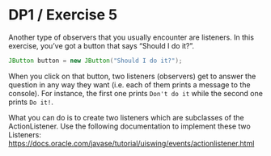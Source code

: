 # DP1 / Exercise 5
Another type of observers that you usually encounter are listeners. In this exercise, you’ve got a button that says “Should I do it?”.
 
 ```java
JButton button = new JButton("Should I do it?");
```

When you click on that button, two listeners (observers) get to answer the question in any way they want (i.e. each of them prints a message to the console). For instance, the first one prints `Don't do it` while the second one prints `Do it!`.

What you can do is to create two listeners which are subclasses of the ActionListener. Use the following documentation to implement these two Listeners: https://docs.oracle.com/javase/tutorial/uiswing/events/actionlistener.html

